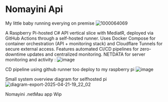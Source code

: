 # Nomayini Api

My little baby running everying on premise
![1000064069](https://github.com/user-attachments/assets/a46aa615-315a-4305-bcc1-229635531d6c)

 A Raspberry Pi-hosted C# API vertical slice with MediatR, deployed via GitHub Actions through a self-hosted runner. Uses Docker Compose for container orchestration (API + monitoring stack) and Cloudflare Tunnels for secure external access. Features automated CI/CD pipelines for zero-downtime updates and centralized monitoring.
 NETDATA for server monitoring and activity : 
![image](https://github.com/user-attachments/assets/89f8aa7a-c418-4551-944d-a9fe483e1074)

CD pipeline using github runner too deploy to my raspberry pi
![image](https://github.com/user-attachments/assets/15c89949-1fad-434b-aa0d-d45f002c280c)

 Small system overview diagram for selfhosted pi 
![diagram-export-2025-04-21-19_22_02](https://github.com/user-attachments/assets/f9d386c0-17bc-4b05-8010-afe7ed7a76ca)

Nomayini .netMau app
Wip
